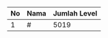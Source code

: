 | No | Nama            | Jumlah Level |
|----|-----------------|--------------|
| 1  | #    |    5019        |
